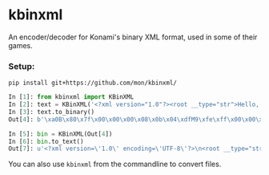 # kbinxml

An encoder/decoder for Konami's binary XML format, used in some of their games.

### Setup:
`pip install git+https://github.com/mon/kbinxml/`

```python
In [1]: from kbinxml import KBinXML
In [2]: text = KBinXML('<?xml version="1.0"?><root __type="str">Hello, world!</root>')
In [3]: text.to_binary()
Out[4]: b'\xa0B\x80\x7f\x00\x00\x00\x08\x0b\x04\xdfM9\xfe\xff\x00\x00\x00\x00\x14\x00\x00\x00\x0eHello, world!\x00\x00\x00'

In [5]: bin = KBinXML(Out[4])
In [6]: bin.to_text()
Out[7]: u'<?xml version=\'1.0\' encoding=\'UTF-8\'?>\n<root __type="str">Hello, world!</root>\n'
```

You can also use `kbinxml` from the commandline to convert files.